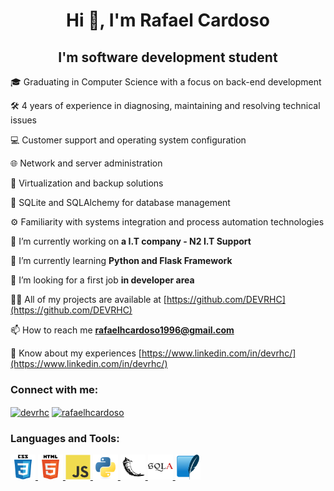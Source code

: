 <h1 align="center">Hi 👋, I'm Rafael Cardoso</h1>
<h2 align="center">I'm software development student</h2>

 🎓 Graduating in Computer Science with a focus on back-end development
 
 🛠️ 4 years of experience in diagnosing, maintaining and resolving technical issues 

 💻 Customer support and operating system configuration 

 🌐 Network and server administration 

 🔄 Virtualization and backup solutions

 🔑 SQLite and SQLAlchemy for database management 

 ⚙️ Familiarity with systems integration and process automation technologies 

 🤝 I’m currently working on **a I.T company - N2 I.T Support**

 🌱 I’m currently learning **Python and Flask Framework**

 🔭 I’m looking for a first job **in developer area**

 👨‍💻 All of my projects are available at [https://github.com/DEVRHC](https://github.com/DEVRHC)

 📫 How to reach me **rafaelhcardoso1996@gmail.com**

 📄 Know about my experiences [https://www.linkedin.com/in/devrhc/](https://www.linkedin.com/in/devrhc/)

<h3 align="left">Connect with me:</h3>
<p align="left">
<a href="https://linkedin.com/in/devrhc" target="blank"><img align="center" src="https://raw.githubusercontent.com/rahuldkjain/github-profile-readme-generator/master/src/images/icons/Social/linked-in-alt.svg" alt="devrhc" height="30" width="40" /></a>
<a href="https://instagram.com/rafaelhcardoso" target="blank"><img align="center" src="https://raw.githubusercontent.com/rahuldkjain/github-profile-readme-generator/master/src/images/icons/Social/instagram.svg" alt="rafaelhcardoso" height="30" width="40" /></a>
</p>

<h3 align="left">Languages and Tools:</h3>
<p align="left">
  <a href="https://www.w3schools.com/css/" target="_blank" rel="noreferrer">
    <img src="https://raw.githubusercontent.com/devicons/devicon/master/icons/css3/css3-original-wordmark.svg" alt="css3" width="40" height="40"/>
  </a>
  <a href="https://grafana.com" target="_blank" rel="noreferrer">
    <img src="https://raw.githubusercontent.com/devicons/devicon/master/icons/html5/html5-original-wordmark.svg" alt="html5" width="40" height="40"/>
  </a>
  <a href="https://developer.mozilla.org/en-US/docs/Web/JavaScript" target="_blank" rel="noreferrer">
    <img src="https://raw.githubusercontent.com/devicons/devicon/master/icons/javascript/javascript-original.svg" alt="javascript" width="40" height="40"/>
  </a>
  <a href="https://www.python.org" target="_blank" rel="noreferrer">
    <img src="https://raw.githubusercontent.com/devicons/devicon/master/icons/python/python-original.svg" alt="python" width="40" height="40"/>
  </a>
  <a href="https://flask.palletsprojects.com/" target="_blank" rel="noreferrer">
    <img src="https://raw.githubusercontent.com/devicons/devicon/master/icons/flask/flask-original.svg" alt="flask" width="40" height="40"/>
  </a>
  <a href="https://www.sqlalchemy.org/" target="_blank" rel="noreferrer">
    <img src="https://raw.githubusercontent.com/devicons/devicon/master/icons/sqlalchemy/sqlalchemy-original.svg" alt="sqlalchemy" width="40" height="40"/>
  </a>
  <a href="https://www.sqlite.org/index.html" target="_blank" rel="noreferrer">
    <img src="https://raw.githubusercontent.com/devicons/devicon/master/icons/sqlite/sqlite-original.svg" alt="sqlite" width="40" height="40"/>
  </a>
</p>



